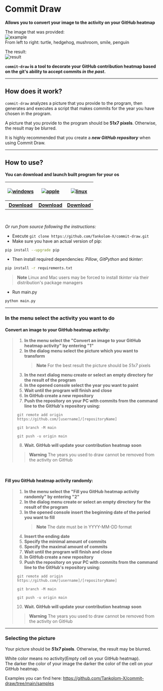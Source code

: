 # Commit Draw

**Allows you to convert your image to the activity on your GitHub heatmap**

The image that was provided:\
![example](https://github.com/Tankolom-X/commit-draw/blob/main/media/example.png?raw=True "example") \
From left to right: turtle, hedgehog, mushroom, smile, penguin

The result:\
![result](https://github.com/Tankolom-X/commit-draw/blob/main/media/result.png?raw=True "result")


**`commit-draw` is a tool to decorate your GitHub contribution heatmap
based on the git's ability to accept commits _in the past_.**

---

## How does it work?
`commit-draw` analyzes a picture that you provide to the
program, then generates and executes a script that makes commits
for the year you have chosen in the program.

A picture that you provide to the program should be **51x7 pixels**. Otherwise, the result may be blurred.

It is highly recommended that you create a ***new GitHub repository*** when using Commit Draw.

---

## How to use?
**You can download and launch built program for your os**
   <table>
      <thead>
         <th>
            <p align="center">
               <a href="https://github.com/Tankolom-X/commit-draw/blob/main/build/windows/commit-draw.exe" target="_blank">
                  <picture>
                     <source media="(prefers-color-scheme: dark)" srcset="https://github.com/Tankolom-X/commit-draw/blob/main/media/os_icons/windows_white.png">
                     <source media="(prefers-color-scheme: light)" srcset="https://github.com/Tankolom-X/commit-draw/blob/main/media/os_icons/windows.png">
                     <img alt="windows" src="https://github.com/Tankolom-X/commit-draw/blob/main/media/os_icons/windows.png">
                  </picture>
               </a>
            </p>
         </th>
         <th>
            <p align="center">
               <a href="https://github.com/Tankolom-X/commit-draw/blob/main/build/macos/commit-draw.app" target="_blank">
                  <picture>
                     <source media="(prefers-color-scheme: dark)" srcset="https://github.com/Tankolom-X/commit-draw/blob/main/media/os_icons/apple_white.png">
                     <source media="(prefers-color-scheme: light)" srcset="https://github.com/Tankolom-X/commit-draw/blob/main/media/os_icons/apple.png">
                     <img alt="apple" src="https://github.com/Tankolom-X/commit-draw/blob/main/media/os_icons/apple.png">
                  </picture>
               </a>
            </p>
         </th>
         <th>
            <p align="center">
               <a href="https://github.com/Tankolom-X/commit-draw/blob/main/build/linux/comment-draw.bin" target="_blank">
                  <picture>
                     <source media="(prefers-color-scheme: dark)" srcset="https://github.com/Tankolom-X/commit-draw/blob/main/media/os_icons/linux_white.png">
                     <source media="(prefers-color-scheme: light)" srcset="https://github.com/Tankolom-X/commit-draw/blob/main/media/os_icons/linux.png">
                     <img alt="linux" src="https://github.com/Tankolom-X/commit-draw/blob/main/media/os_icons/linux.png">
                  </picture>
               </a>
            </p>
         </th>
      </thead>
      <tbody>
         <th>
            <a href="https://github.com/Tankolom-X/commit-draw/blob/main/build/windows/commit-draw.exe">Download</a>
         </th>
         <th>
            <a href="https://github.com/Tankolom-X/commit-draw/blob/main/build/macos/commit-draw.app">Download</a>
         </th>
         <th>
            <a href="https://github.com/Tankolom-X/commit-draw/blob/main/build/linux/comment-draw.bin">Download</a>
         </th>
      </tbody>
   </table>
   
   <br>
   
   *Or run from source following the instructions:*
   + Execute ```git clone https://github.com/Tankolom-X/commit-draw.git```
   + Make sure you have an actual version of pip: 
   ```bash
   pip install --upgrade pip 
   ```
   + Then install required dependencies: *Pillow*, *GitPython* and *tkinter*:
   ```bash
   pip install -r requirements.txt 
   ```
   
   > **Note**
   > Linux and Mac users may be forced to install *tkinter* via their distribution's package managers
   
   + Run main.py
   ```bash
   python main.py
   ``` 

___

### In the menu select the activity you want to do

#### Convert an image to your GitHub heatmap activity:
>
>1. **In the menu select the "Convert an image to your GitHub heatmap activity" by entering "1"**
>2. **In the dialog menu select the picture which you want to transform**
>     > **Note**
>     > For the best result the picture should be _51x7_ pixels  
>3. **In the next dialog menu create or select an empty directory for the result of the program**
>4. **In the opened console select the year you want to paint**
>5. **Wait until the program will finish and close**
>6. **In GitHub create a new repository**
>7. **Push the repository on your PC with commits from the command line to the GitHub's repository using:**
>```
>git remote add origin https://github.com/[username]/[repositoryName]
>```
>```
>git branch -M main
>```
>```
>git push -u origin main
>```
>8. **Wait. GitHub will update your contribution heatmap soon**
>   > **Warning**
>   > The years you used to draw cannot be removed from the activity on GitHub

<br>

#### Fill you GitHub heatmap activity randomly:
>
>1. **In the menu select the "Fill you GitHub heatmap activity randomly" by entering "2"**
>2. **In the dialog menu create or select an empty directory for the result of the program**
>3. **In the opened console insert the beginning date of the period you want to fill**
>     > **Note**
>     > The date must be in YYYY-MM-DD format     
>4. **Insert the ending date**
>5. **Specify the minimal amount of commits**
>6. **Specify the maximal amount of commits**
>7. **Wait until the program will finish and close**
>8. **In GitHub create a new repository**
>9. **Push the repository on your PC with commits from the command line to the GitHub's repository using:**
>```
>git remote add origin https://github.com/[username]/[repositoryName]
>```
>```
>git branch -M main
>```
>```
>git push -u origin main
>```
>10. **Wait. GitHub will update your contribution heatmap soon**
>   > **Warning**
>   > The years you used to draw cannot be removed from the activity on GitHub

___

### Selecting the picture

Your picture should be **_51x7_ pixels**. Otherwise, the result may be blurred.

White color means no activity(Empty cell on your GitHub heatmap).\
The darker the color of your image the darker the color of the cell on your GitHub heatmap.

Examples you can find here: https://github.com/Tankolom-X/commit-draw/tree/main/samples


